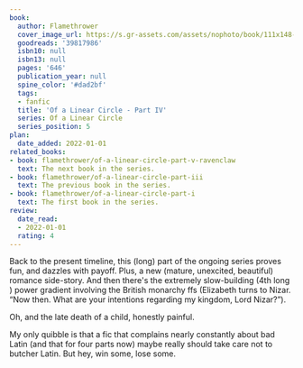 ```yaml
---
book:
  author: Flamethrower
  cover_image_url: https://s.gr-assets.com/assets/nophoto/book/111x148-bcc042a9c91a29c1d680899eff700a03.png
  goodreads: '39817986'
  isbn10: null
  isbn13: null
  pages: '646'
  publication_year: null
  spine_color: '#dad2bf'
  tags:
  - fanfic
  title: 'Of a Linear Circle - Part IV'
  series: Of a Linear Circle
  series_position: 5
plan:
  date_added: 2022-01-01
related_books:
- book: flamethrower/of-a-linear-circle-part-v-ravenclaw
  text: The next book in the series.
- book: flamethrower/of-a-linear-circle-part-iii
  text: The previous book in the series.
- book: flamethrower/of-a-linear-circle-part-i
  text: The first book in the series.
review:
  date_read:
  - 2022-01-01
  rating: 4
---
```


Back to the present timeline, this (long) part of the ongoing series proves fun, and dazzles with payoff. Plus, a new
(mature, unexcited, beautiful) romance side-story. And then there's the extremely slow-building (4th long ) power
gradient involving the British monarchy ffs (Elizabeth turns to Nizar. “Now then. What are your intentions regarding my
kingdom, Lord Nizar?”).

Oh, and the late death of a child, honestly painful.

My only quibble is that a fic that complains nearly constantly about bad Latin (and that for four parts now) maybe
really should take care not to butcher Latin. But hey, win some, lose some.
